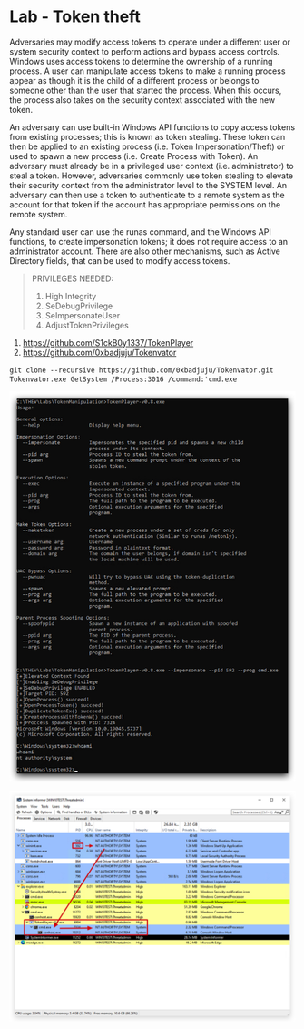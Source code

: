 # Lab - Token theft

Adversaries may modify access tokens to operate under a different user or system security context to perform actions and bypass access controls. Windows uses access tokens to determine the ownership of a running process. A user can manipulate access tokens to make a running process appear as though it is the child of a different process or belongs to someone other than the user that started the process. When this occurs, the process also takes on the security context associated with the new token.

An adversary can use built-in Windows API functions to copy access tokens from existing processes; this is known as token stealing. These token can then be applied to an existing process (i.e. Token Impersonation/Theft) or used to spawn a new process (i.e. Create Process with Token). An adversary must already be in a privileged user context (i.e. administrator) to steal a token. However, adversaries commonly use token stealing to elevate their security context from the administrator level to the SYSTEM level. An adversary can then use a token to authenticate to a remote system as the account for that token if the account has appropriate permissions on the remote system.

Any standard user can use the runas command, and the Windows API functions, to create impersonation tokens; it does not require access to an administrator account. There are also other mechanisms, such as Active Directory fields, that can be used to modify access tokens.

> PRIVILEGES NEEDED:
> 1. High Integrity
> 2. SeDebugPrivilege
> 3. SeImpersonateUser
> 4. AdjustTokenPrivileges

1. <https://github.com/S1ckB0y1337/TokenPlayer>
2. <https://github.com/0xbadjuju/Tokenvator>

```git
git clone --recursive https://github.com/0xbadjuju/Tokenvator.git
Tokenvator.exe GetSystem /Process:3016 /command:'cmd.exe
```

![Screenshot](./images/token_tokenplayer.jpg)

![Screenshot](./images/token_si.jpg)